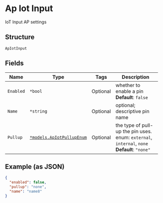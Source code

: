 
# Ap Iot Input

IoT Input AP settings

## Structure

`ApIotInput`

## Fields

| Name | Type | Tags | Description |
|  --- | --- | --- | --- |
| `Enabled` | `*bool` | Optional | whether to enable a pin<br>**Default**: `false` |
| `Name` | `*string` | Optional | optional; descriptive pin name |
| `Pullup` | [`*models.ApIotPullupEnum`](../../doc/models/ap-iot-pullup-enum.md) | Optional | the type of pull-up the pin uses. enum: `external`, `internal`, `none`<br>**Default**: `"none"` |

## Example (as JSON)

```json
{
  "enabled": false,
  "pullup": "none",
  "name": "name8"
}
```

